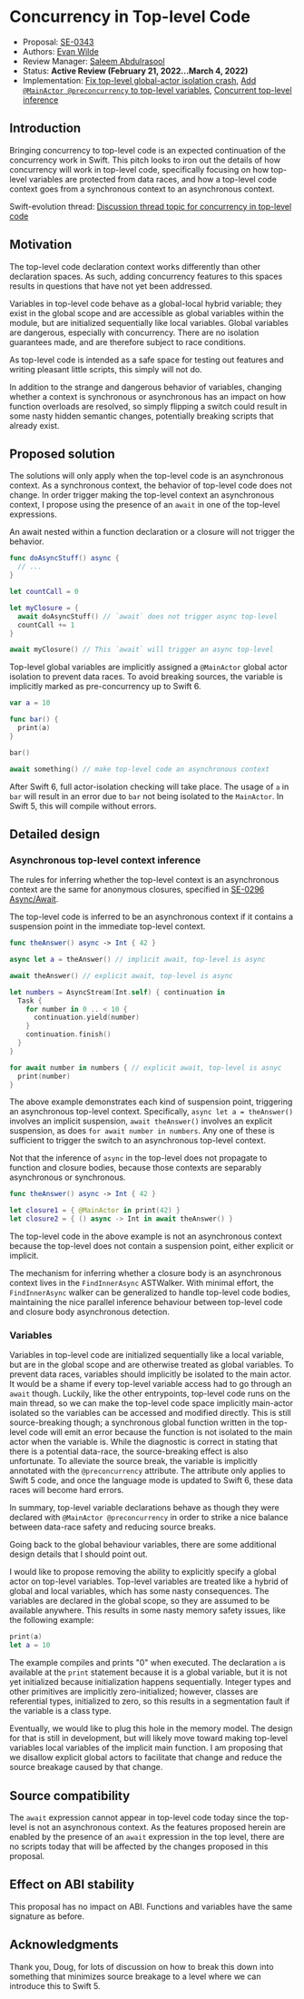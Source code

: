 # Concurrency in Top-level Code

* Proposal: [SE-0343](0343-top-level-concurrency.md)
* Authors: [Evan Wilde](https://github.com/etcwilde)
* Review Manager: [Saleem Abdulrasool](https://github.com/compnerd)
* Status: **Active Review (February 21, 2022...March 4, 2022)**
* Implementation: [Fix top-level global-actor isolation crash](https://github.com/apple/swift/pull/40963), [Add `@MainActor @preconcurrency` to top-level variables](https://github.com/apple/swift/pull/40998), [Concurrent top-level inference](https://github.com/apple/swift/pull/41061)

## Introduction

Bringing concurrency to top-level code is an expected continuation of the
concurrency work in Swift. This pitch looks to iron out the details of how
concurrency will work in top-level code, specifically focusing on how top-level
variables are protected from data races, and how a top-level code context goes
from a synchronous context to an asynchronous context.

Swift-evolution thread: [Discussion thread topic for concurrency in top-level code](https://forums.swift.org/t/concurrency-in-top-level-code/55001)

## Motivation

The top-level code declaration context works differently than other declaration
spaces. As such, adding concurrency features to this spaces results in questions
that have not yet been addressed.

Variables in top-level code behave as a global-local hybrid variable; they exist
in the global scope and are accessible as global variables within the module,
but are initialized sequentially like local variables. Global variables are
dangerous, especially with concurrency. There are no isolation guarantees made,
and are therefore subject to race conditions.

As top-level code is intended as a safe space for testing out features and
writing pleasant little scripts, this simply will not do.

In addition to the strange and dangerous behavior of variables, changing whether
a context is synchronous or asynchronous has an impact on how function overloads
are resolved, so simply flipping a switch could result in some nasty hidden
semantic changes, potentially breaking scripts that already exist.

## Proposed solution

The solutions will only apply when the top-level code is an asynchronous
context. As a synchronous context, the behavior of top-level code does not
change. In order trigger making the top-level context an asynchronous context, I
propose using the presence of an `await` in one of the top-level expressions.

An await nested within a function declaration or a closure will not trigger the
behavior.

```swift
func doAsyncStuff() async {
  // ...
}

let countCall = 0

let myClosure = {
  await doAsyncStuff() // `await` does not trigger async top-level
  countCall += 1
}

await myClosure() // This `await` will trigger an async top-level
```

Top-level global variables are implicitly assigned a `@MainActor` global actor
isolation to prevent data races. To avoid breaking sources, the variable is
implicitly marked as pre-concurrency up to Swift 6.

```swift
var a = 10

func bar() {
  print(a)
}

bar()

await something() // make top-level code an asynchronous context
```

After Swift 6, full actor-isolation checking will take place. The usage of `a`
in `bar` will result in an error due to `bar` not being isolated to the
`MainActor`. In Swift 5, this will compile without errors.

## Detailed design

### Asynchronous top-level context inference

The rules for inferring whether the top-level context is an asynchronous context
are the same for anonymous closures, specified in [SE-0296 Async/Await](https://github.com/apple/swift-evolution/blob/main/proposals/0296-async-await.md#closures).

The top-level code is inferred to be an asynchronous context if it contains a
suspension point in the immediate top-level context.

```swift
func theAnswer() async -> Int { 42 }

async let a = theAnswer() // implicit await, top-level is async

await theAnswer() // explicit await, top-level is async

let numbers = AsyncStream(Int.self) { continuation in
  Task {
    for number in 0 .. < 10 {
      continuation.yield(number)
    }
    continuation.finish()
  }
}

for await number in numbers { // explicit await, top-level is asnyc
  print(number)
}
```

The above example demonstrates each kind of suspension point, triggering an
asynchronous top-level context. Specifically, `async let a = theAnswer()`
involves an implicit suspension, `await theAnswer()` involves an explicit
suspension, as does `for await number in numbers`. Any one of these is
sufficient to trigger the switch to an asynchronous top-level context.

Not that the inference of `async` in the top-level does not propagate to
function and closure bodies, because those contexts are separably asynchronous
or synchronous.

```swift
func theAnswer() async -> Int { 42 }

let closure1 = { @MainActor in print(42) }
let closure2 = { () async -> Int in await theAnswer() }
```

The top-level code in the above example is not an asynchronous context because
the top-level does not contain a suspension point, either explicit or implicit.

The mechanism for inferring whether a closure body is an asynchronous context
lives in the `FindInnerAsync` ASTWalker. With minimal effort, the
`FindInnerAsync` walker can be generalized to handle top-level code bodies,
maintaining the nice parallel inference behaviour between top-level code and
closure body asynchronous detection.

### Variables

Variables in top-level code are initialized sequentially like a local variable,
but are in the global scope and are otherwise treated as global variables. To
prevent data races, variables should implicitly be isolated to the main actor.
It would be a shame if every top-level variable access had to go through an
`await` though. Luckily, like the other entrypoints, top-level code runs on the
main thread, so we can make the top-level code space implicitly main-actor
isolated so the variables can be accessed and modified directly. This is still
source-breaking though; a synchronous global function written in the top-level
code will emit an error because the function is not isolated to the main actor
when the variable is. While the diagnostic is correct in stating that there is a
potential data-race, the source-breaking effect is also unfortunate. To
alleviate the source break, the variable is implicitly annotated with the
`@preconcurrency` attribute. The attribute only applies to Swift 5 code, and
once the language mode is updated to Swift 6, these data races will become hard
errors.

In summary, top-level variable declarations behave as though they were declared
with `@MainActor @preconcurrency` in order to strike a nice balance between
data-race safety and reducing source breaks.

Going back to the global behaviour variables, there are some additional design
details that I should point out.

I would like to propose removing the ability to explicitly specify a global
actor on top-level variables. Top-level variables are treated like a hybrid of
global and local variables, which has some nasty consequences. The variables are
declared in the global scope, so they are assumed to be available anywhere. This
results in some nasty memory safety issues, like the following example:

```swift
print(a)
let a = 10
```

The example compiles and prints "0" when executed. The declaration `a` is
available at the `print` statement because it is a global variable, but it is
not yet initialized because initialization happens sequentially. Integer types
and other primitives are implicitly zero-initialized; however, classes are
referential types, initialized to zero, so this results in a segmentation fault
if the variable is a class type.

Eventually, we would like to plug this hole in the memory model. The design for
that is still in development, but will likely move toward making top-level
variables local variables of the implicit main function. I am proposing that we
disallow explicit global actors to facilitate that change and reduce the source
breakage caused by that change.

## Source compatibility

The `await` expression cannot appear in top-level code today since the top-level
is not an asynchronous context. As the features proposed herein are enabled by
the presence of an `await` expression in the top level, there are no scripts
today that will be affected by the changes proposed in this proposal.

## Effect on ABI stability

This proposal has no impact on ABI. Functions and variables have the same
signature as before.

## Acknowledgments

Thank you, Doug, for lots of discussion on how to break this down into something
that minimizes source breakage to a level where we can introduce this to Swift 5.
